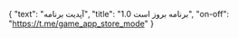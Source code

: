 {
  "text": "آپدیت برنامه",
  "title": "برنامه بروز است 1.0",
  "on-off": "https://t.me/game_app_store_mode"
}
